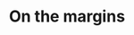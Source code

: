 ---
layout:       post
title:        "On the margins"
url:          "/posts/onthemargins.html"
canonical_url: "/posts/onthemargins.html"
redirect_to: /posts/onthemargins.html
---
